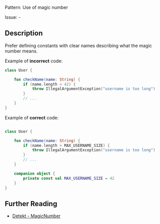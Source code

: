 Pattern: Use of magic number

Issue: -

## Description

Prefer defining constants with clear names describing what the magic number means.

Example of **incorrect** code:

```kotlin
class User {

    fun checkName(name: String) {
        if (name.length > 42) {
            throw IllegalArgumentException("username is too long")
        }
        // ...
    }
}
```

Example of **correct** code:

```kotlin

class User {

    fun checkName(name: String) {
        if (name.length > MAX_USERNAME_SIZE) {
            throw IllegalArgumentException("username is too long")
        }
        // ...
    }

    companion object {
        private const val MAX_USERNAME_SIZE = 42
    }
}
```

## Further Reading

* [Detekt - MagicNumber](https://detekt.dev/docs/rules/style/#magicnumber)